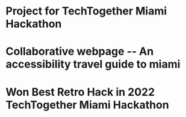 # Project for TechTogether Miami Hackathon

# Collaborative webpage -- An accessibility travel guide to miami

# Won Best Retro Hack in 2022 TechTogether Miami Hackathon

